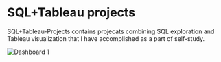 # SQL+Tableau projects
SQL+Tableau-Projects contains projecats combining SQL exploration and Tableau visualization that I have accomplished as a part of self-study. 


![Dashboard 1](https://user-images.githubusercontent.com/109743740/182222050-d8f80300-b39e-42a9-9db8-088c9405e921.png)
